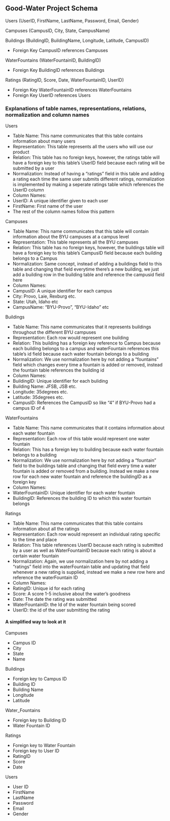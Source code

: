 ## Good-Water Project Schema

Users (UserID, FirstName, LastName, Password, Email, Gender)

Campuses (CampusID, City, State, CampusName)

Buildings (BuildingID, BuildingName, Longitude, Latitude, CampusID)

- Foreign Key CampusID references Campuses

WaterFountains (WaterFountainID, BuildingID)

- Foreign Key BuildingID references Buildings

Ratings (RatingID, Score, Date, WaterFountainID, UserID)

- Foreign Key WaterFountainID references WaterFountains
- Foreign Key UserID references Users



### Explanations of table names, representations, relations, normalization and column names
Users

- Table Name: This name communicates that this table contains information about many users
- Representation: This table represents all the users who will use our product
- Relation: This table has no foreign keys, however, the ratings table will have a foreign key to this table’s UserID field because each rating will be submitted by a user
- Normalization: Instead of having a “ratings” field in this table and adding a rating each time the same user submits different ratings, normalization is implemented by making a seperate ratings table which references the UserID column
- Column Names:
 - UserID: A unique identifier given to each user
 - FirstName: First name of the user
 - The rest of the column names follow this pattern

Campuses

- Table Name: This name communicates that this table will contain information about the BYU campuses at a campus level
- Representation: This table represents all the BYU campuses
- Relation: This table has no foreign keys, however, the buildings table will have a foreign key to this table’s CampusID field because each building belongs to a Campus
- Normalization: Same concept, instead of adding a buildings field to this table and changing that field everytime there’s a new building, we just add a building row in the building table and reference the campusid field here
- Column Names:
 - CampusID: A unique identifier for each campus
 - City: Provo, Laie, Rexburg etc.
 - State: Utah, Idaho etc
 - CampusName: “BYU-Provo”, “BYU-Idaho” etc

Buildings

- Table Name: This name communicates that it represents buildings throughout the different BYU campuses
- Representation: Each row would represent one building
- Relation: This building has a foreign key reference to Campus because each building belongs to a campus and waterFountain references this table’s id field because each water fountain belongs to a building
- Normalization: We use normalization here by not adding a “fountains” field which changes every time a fountain is added or removed, instead the fountain table references the building id
- Column Names:
 - BuildingID: Unique identifier for each buliding
 - Building Name: JFSB, JSB etc.
 - Longitude: 35degrees etc.
 - Latitude: 35degrees etc.
 - CampusID: References the CampusID so like “4” if BYU-Provo had a campus ID of 4

WaterFountains

- Table Name: This name communicates that it contains information about each water fountain
- Representation: Each row of this table would represent one water fountain
- Relation: This has a foreign key to building because each water fountain belongs to a building
- Normalization: We use normalization here by not adding a “fountain” field to the buildings table and changing that field every time a water fountain is added or removed from a building. Instead we make a new row for each new water fountain and reference the buildingID as a foreign key
- Column Names:
 - WaterFountainID: Unique identifier for each water fountain
 - BuildingID: References the building ID to which this water fountain belongs

Ratings

- Table Name: This name communicates that this table contains information about all the ratings
- Representation: Each row would represent an individual rating specific to the time and place
- Relation: This table references UserID because each rating is submitted by a user as well as WaterFountainID because each rating is about a certain water fountain
- Normalization: Again, we use normalization here by not adding a “ratings” field into the waterFountain table and updating that field whenever a new rating is supplied, instead we make a new row here and reference the waterFountain ID
- Column Names:
 - RatingID: Unique id for each rating
 - Score: A score 1-5 inclusive about the water’s goodness
 - Date: The date the rating was submitted
 - WaterFountainID: the Id of the water fountain being scored
 - UserID: the id of the user submitting the rating

#### A simplified way to look at it

Campuses

- Campus ID
- City
- State
- Name

Buildings

- Foreign key to Campus ID
- Building ID
- Building Name
- Longitude
- Latitude

Water_Fountains

- Foreign key to Building ID
- Water Fountain ID

Ratings

- Foreign key to Water Fountain
- Foreign key to User ID
- RatingID
- Score
- Date

Users

- User ID
- FirstName
- LastName
- Password
- Email
- Gender
